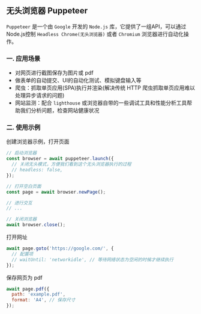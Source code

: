 ## 无头浏览器 Puppeteer

`Puppeteer` 是一个由 `Google` 开发的 `Node.js` 库，它提供了一组API，可以通过Node.js控制 `Headless Chrome(无头浏览器)` 或者 `Chromium` 浏览器进行自动化操作。

### 一. 应用场景
* 对网页进行截图保存为图片或 pdf
* 做表单的自动提交、UI的自动化测试、模拟键盘输入等
* 爬虫：抓取单页应用(SPA)执行并渲染(解决传统 HTTP 爬虫抓取单页应用难以处理异步请求的问题)
* 网站监测：配合 `lighthouse` 或浏览器自带的一些调试工具和性能分析工具帮助我们分析问题，检查网站健康状况

### 二. 使用示例
创建浏览器示例，打开页面
```js
// 启动浏览器
const browser = await puppeteer.launch({
  // 关闭无头模式，方便我们看到这个无头浏览器执行的过程
  // headless: false,
});

// 打开空白页面
const page = await browser.newPage();

// 进行交互
// ...

// 关闭浏览器
await browser.close();
```

打开网址
```js
await page.goto('https://google.com/', {
  // 配置项
  // waitUntil: 'networkidle', // 等待网络状态为空闲的时候才继续执行
});
```

保存网页为 pdf
```js
await page.pdf({
  path: 'example.pdf',
  format: 'A4', // 保存尺寸
});
```